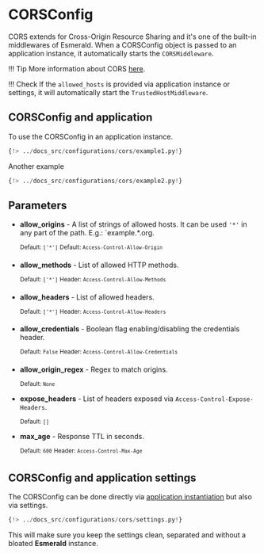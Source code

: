 # CORSConfig

CORS extends for Cross-Origin Resource Sharing and it's one of the built-in middlewares of Esmerald.
When a CORSConfig object is passed to an application instance, it automatically starts the `CORSMiddleware`.

!!! Tip
    More information about CORS
    <a href="https://developer.mozilla.org/en-US/docs/Web/HTTP/CORS" target='_blank'>here</a>.

!!! Check
    If the `allowed_hosts` is provided via application instance or settings, it will automatically start the
    `TrustedHostMiddleware`.

## CORSConfig and application

To use the CORSConfig in an application instance.

```python hl_lines="4 7"
{!> ../docs_src/configurations/cors/example1.py!}
```

Another example

```python hl_lines="4-6 9"
{!> ../docs_src/configurations/cors/example2.py!}
```

## Parameters

* **allow_origins** - A list of strings of allowed hosts. It can be used `'*'` in any part of the path. 
E.g.: `example.*.org.

    <sup>Default: `['*']`</sup>
    <sup>Default: `Access-Control-Allow-Origin`</sup>

* **allow_methods** - List of allowed HTTP methods.

    <sup>Default: `['*']`</sup>
    <sup>Header: `Access-Control-Allow-Methods`</sup>

* **allow_headers** - List of allowed headers.

    <sup>Default: `['*']`</sup>
    <sup>Header: `Access-Control-Allow-Headers`</sup>

* **allow_credentials** - Boolean flag enabling/disabling the credentials header.

    <sup>Default: `False`</sup>
    <sup>Header: `Access-Control-Allow-Credentials`</sup>

* **allow_origin_regex** - Regex to match origins.

    <sup>Default: `None`</sup>

* **expose_headers** - List of headers exposed via `Access-Control-Expose-Headers`.

    <sup>Default: `[]`</sup>

* **max_age** - Response TTL in seconds.

    <sup>Default: `600`</sup>
    <sup>Header: `Access-Control-Max-Age`</sup>

## CORSConfig and application settings

The CORSConfig can be done directly via [application instantiation](#corsconfig-and-application) but also via settings.

```python
{!> ../docs_src/configurations/cors/settings.py!}
```

This will make sure you keep the settings clean, separated and without a bloated **Esmerald** instance.
